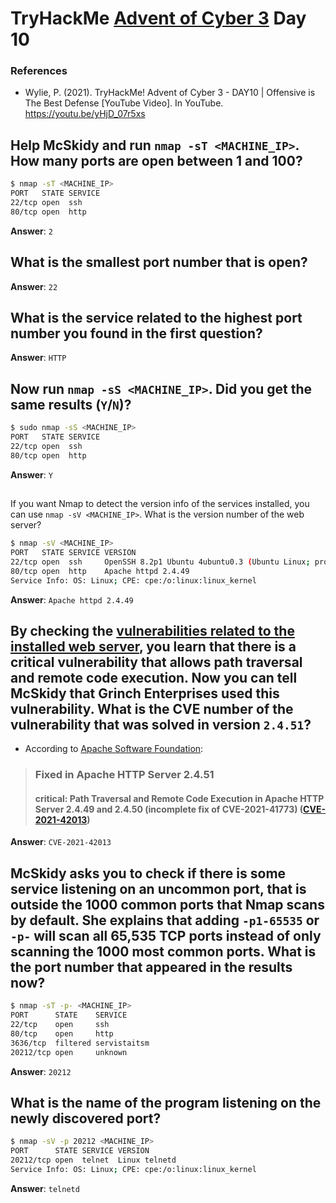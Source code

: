 # TryHackMe [Advent of Cyber 3](https://tryhackme.com/room/adventofcyber3) Day 10
### References
* Wylie, P. (2021). TryHackMe! Advent of Cyber 3 - DAY10 | Offensive is The Best Defense [YouTube Video]. In YouTube. https://youtu.be/yHjD_07r5xs

## Help McSkidy and run `nmap -sT <MACHINE_IP>`. How many ports are open between 1 and 100?
```bash
$ nmap -sT <MACHINE_IP>
PORT   STATE SERVICE
22/tcp open  ssh
80/tcp open  http
```

**Answer**: `2`
## What is the smallest port number that is open?
**Answer**: `22`
## What is the service related to the highest port number you found in the first question?
**Answer**: `HTTP`
## Now run `nmap -sS <MACHINE_IP>`. Did you get the same results (`Y`/`N`)?
```bash
$ sudo nmap -sS <MACHINE_IP>
PORT   STATE SERVICE
22/tcp open  ssh
80/tcp open  http
```

**Answer**: `Y`
## 
If you want Nmap to detect the version info of the services installed, you can use `nmap -sV <MACHINE_IP>`. What is the version number of the web server?
```bash
$ nmap -sV <MACHINE_IP>
PORT   STATE SERVICE VERSION
22/tcp open  ssh     OpenSSH 8.2p1 Ubuntu 4ubuntu0.3 (Ubuntu Linux; protocol 2.0)
80/tcp open  http    Apache httpd 2.4.49
Service Info: OS: Linux; CPE: cpe:/o:linux:linux_kernel
```

**Answer**: `Apache httpd 2.4.49`
## By checking the [vulnerabilities related to the installed web server](https://httpd.apache.org/security/vulnerabilities_24.html), you learn that there is a critical vulnerability that allows path traversal and remote code execution. Now you can tell McSkidy that Grinch Enterprises used this vulnerability. What is the CVE number of the vulnerability that was solved in version `2.4.51`?
* According to [Apache Software Foundation](https://httpd.apache.org/security/vulnerabilities_24.html):

> ### Fixed in Apache HTTP Server 2.4.51
> #### critical: Path Traversal and Remote Code Execution in Apache HTTP Server 2.4.49 and 2.4.50 (incomplete fix of CVE-2021-41773) ([CVE-2021-42013](https://cve.mitre.org/cgi-bin/cvename.cgi?name=CVE-2021-42013))


**Answer**: `CVE-2021-42013`
## McSkidy asks you to check if there is some service listening on an uncommon port, that is outside the 1000 common ports that Nmap scans by default. She explains that adding `-p1-65535` or `-p-` will scan all 65,535 TCP ports instead of only scanning the 1000 most common ports. What is the port number that appeared in the results now?
```bash
$ nmap -sT -p- <MACHINE_IP>
PORT      STATE    SERVICE
22/tcp    open     ssh
80/tcp    open     http
3636/tcp  filtered servistaitsm
20212/tcp open     unknown
```
**Answer**: `20212`
## What is the name of the program listening on the newly discovered port?
```bash 
$ nmap -sV -p 20212 <MACHINE_IP>
PORT      STATE SERVICE VERSION
20212/tcp open  telnet  Linux telnetd
Service Info: OS: Linux; CPE: cpe:/o:linux:linux_kernel
```

**Answer**: `telnetd`